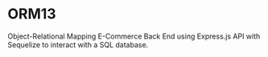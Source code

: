 # ORM13
Object-Relational Mapping E-Commerce Back End using Express.js API with Sequelize to interact with a SQL database.
